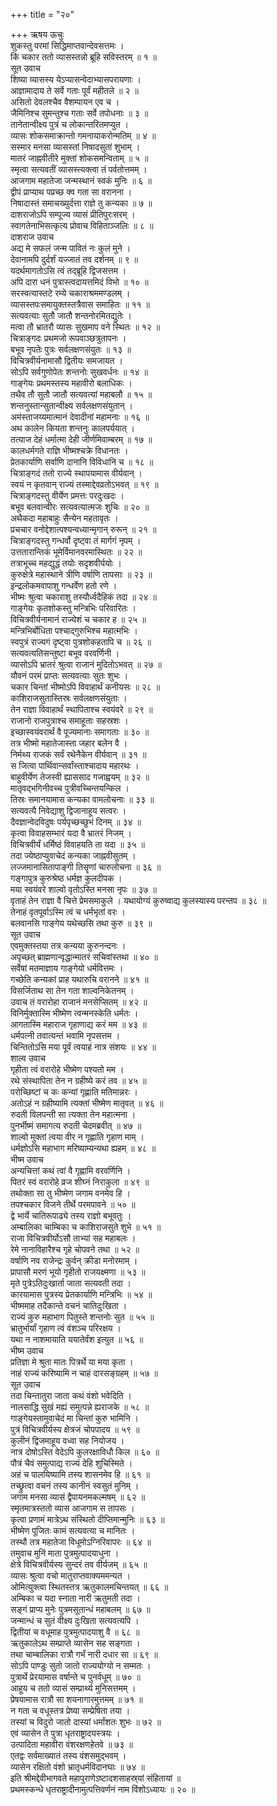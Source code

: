 +++
title = "२०"

+++
ऋषय ऊचुः  
शुकस्तु परमां सिद्धिमाप्तवान्देवसत्तमः ।  
किं चकार ततो व्यासस्तन्नो ब्रूहि सविस्तरम् ॥ १ ॥  
सूत उवाच  
शिष्या व्यासस्य येऽप्यासन्वेदाभ्यासपरायणाः ।  
आज्ञामादाय ते सर्वे गताः पूर्वं महीतले ॥ २ ॥  
असितो देवलश्चैव वैशम्पायन एव च ।  
जैमिनिश्च सुमन्तुश्च गताः सर्वे तपोधनाः ॥ ३ ॥  
तानेतान्वीक्ष्य पुत्रं च लोकान्तरितमप्युत ।  
व्यासः शोकसमाक्रान्तो गमनायाकरोन्मतिम् ॥ ४ ॥  
सस्मार मनसा व्यासस्तां निषादसुतां शुभाम् ।  
मातरं जाह्नवीतीरे मुक्तां शोकसमन्विताम् ॥ ५ ॥  
स्मृत्वा सत्यवतीं व्यासस्त्यक्त्वा तं पर्वतोत्तमम् ।  
आजगाम महातेजा जन्मस्थानं स्वकं मुनिः ॥ ६ ॥  
द्वीपं प्राप्याथ पप्रच्छ क्व गता सा वरानना ।  
निषादास्तं समाचख्युर्दत्ता राज्ञे तु कन्यका ॥ ७ ॥  
दाशराजोऽपि सम्पूज्य व्यासं प्रीतिपुरःसरम् ।  
स्वागतेनाभिसत्कृत्य प्रोवाच विहिताञ्जलिः ॥ ८ ॥  
दाशराज उवाच  
अद्य मे सफलं जन्म पावितं नः कुलं मुने ।  
देवानामपि दुर्दर्शं यज्जातं तव दर्शनम् ॥ ९ ॥  
यदर्थमागतोऽसि त्वं तद्‌ब्रूहि द्विजसत्तम ।  
अपि दारा धनं पुत्रास्त्वदायत्तमिदं विभो ॥ १० ॥  
सरस्वत्यास्तटे रम्ये चकाराश्रममण्डलम् ।  
व्यासस्तपःसमायुक्तस्तत्रैवास समाहितः ॥ ११ ॥  
सत्यवत्याः सुतौ जातौ शन्तनोरमितद्युतेः ।  
मत्वा तौ भ्रातरौ व्यासः सुखमाप वने स्थितः ॥ १२ ॥  
चित्राङ्गदः प्रथमजो रूपवाञ्छत्रुतापनः ।  
बभूव नृपतेः पुत्रः सर्वलक्षणसंयुतः ॥ १३ ॥  
विचित्रवीर्यनामासौ द्वितीयः समजायत ।  
सोऽपि सर्वगुणोपेतः शन्तनोः सुखवर्धनः ॥ १४ ॥  
गाङ्गेयः प्रथमस्तस्य महावीरो बलाधिकः ।  
तथैव तौ सुतौ जातौ सत्यवत्यां महाबलौ ॥ १५ ॥  
शन्तनुस्तान्सुतान्वीक्ष्य सर्वलक्षणसंयुतान् ।  
अमंस्ताजय्यमात्मानं देवादीनां महामनाः ॥ १६ ॥  
अथ कालेन कियता शन्तनुः कालपर्ययात् ।  
तत्याज देहं धर्मात्मा देही जीर्णमिवाम्बरम् ॥ १७ ॥  
कालधर्मगते राज्ञि भीष्मश्चक्रे विधानतः ।  
प्रेतकार्याणि सर्वाणि दानानि विविधानि च ॥ १८ ॥  
चित्राङ्गदं ततो राज्ये स्थापयामास वीर्यवान् ।  
स्वयं न कृतवान् राज्यं तस्माद्देवव्रतोऽभवत् ॥ १९ ॥  
चित्राङ्गदस्तु वीर्येण प्रमत्तः परदुःखदः ।  
बभूव बलवान्वीरः सत्यवत्यात्मजः शुचिः ॥ २० ॥  
अथैकदा महाबाहुः सैन्येन महतावृतः ।  
प्रचचार वनोद्देशात्पश्यन्वध्यान्मृगान् रुरून् ॥ २१ ॥  
चित्राङ्गदस्तु गन्धर्वो दृष्ट्वा तं मार्गगं नृपम् ।  
उत्ततारान्तिकं भूमेर्विमानवरमास्थितः ॥ २२ ॥  
तत्राभूच्च महद्युद्धं तयोः सदृशवीर्ययोः ।  
कुरुक्षेत्रे महास्थाने त्रीणि वर्षाणि तापसाः ॥ २३ ॥  
इन्द्रलोकमवापाशु गन्धर्वेण हतो रणे ।  
भीष्मः श्रुत्वा चकाराशु तस्यौर्ध्वदैहिकं तदा ॥ २४ ॥  
गाङ्गेयः कृतशोकस्तु मन्त्रिभिः परिवारितः ।  
विचित्रवीर्यनामानं राज्येशं च चकार ह ॥ २५ ॥  
मन्त्रिभिर्बोधिता पश्चाद्‌गुरुभिश्च महात्मभिः ।  
स्वपुत्रं राज्यगं दृष्ट्वा पुत्रशोकहतापि च ॥ २६ ॥  
सत्यवत्यतिसन्तुष्टा बभूव वरवर्णिनी ।  
व्यासोऽपि भ्रातरं श्रुत्वा राजानं मुदितोऽभवत् ॥ २७ ॥  
यौवनं परमं प्राप्तः सत्यवत्याः सुतः शुभः ।  
चकार चिन्तां भीष्मोऽपि विवाहार्थं कनीयसः ॥ २८ ॥  
काशिराजसुतास्तिस्रः सर्वलक्षणसंयुताः ।  
तेन राज्ञा विवाहार्थं स्थापिताश्च स्वयंवरे ॥ २९ ॥  
राजानो राजपुत्राश्च समाहूताः सहस्रशः ।  
इच्छास्वयंवरार्थं वै पूज्यमानाः समागताः ॥ ३० ॥  
तत्र भीष्मो महातेजास्ता जहार बलेन वै ।  
निर्मथ्य राजकं सर्वं रथेनैकेन वीर्यवान् ॥ ३१ ॥  
स जित्वा पार्थिवान्सर्वांस्ताश्चादाय महारथः ।  
बाहुवीर्येण तेजस्वी ह्याससाद गजाह्वयम् ॥ ३२ ॥  
मातृवद्‌भगिनीवच्च पुत्रीवच्चिन्तयन्किल ।  
तिस्रः समानयामास कन्यका वामलोचनाः ॥ ३३ ॥  
सत्यवत्यै निवेद्याशु द्विजानाहूय सत्वरः ।  
दैवज्ञान्वेदविदुषः पर्यपृच्छच्छुभं दिनम् ॥ ३४ ॥  
कृत्वा विवाहसम्भारं यदा वै भ्रातरं निजम् ।  
विचित्रवीर्यं धर्मिष्ठं विवाहयति ता यदा ॥ ३५ ॥  
तदा ज्येष्ठाप्युवाचेदं कन्यका जाह्नवीसुतम् ।  
लज्जमानासितापाङ्गी तिसॄणां चारुलोचना ॥ ३६ ॥  
गङ्गापुत्र कुरुश्रेष्ठ धर्मज्ञ कुलदीपक ।  
मया स्वयंवरे शाल्वो वृतोऽस्ति मनसा नृपः ॥ ३७ ॥  
वृताहं तेन राज्ञा वै चित्ते प्रेमसमाकुले ।
यथायोग्यं कुरुष्वाद्य कुलस्यास्य परन्तप ॥ ३८ ॥  
तेनाहं वृतपूर्वाऽस्मि त्वं च धर्मभृतां वरः ।  
बलवानसि गाङ्गेय यथेच्छसि तथा कुरु ॥ ३९ ॥  
सूत उवाच  
एवमुक्तस्तया तत्र कन्यया कुरुनन्दनः ।  
अपृच्छत् ब्राह्मणान्वृद्धान्मातरं सचिवांस्तथा ॥ ४० ॥  
सर्वेषां मतमाज्ञाय गाङ्गेयो धर्मवित्तमः ।  
गच्छेति कन्यकां प्राह यथारुचि वरानने ॥ ४१ ॥  
विसर्जिताथ सा तेन गता शाल्वनिकेतनम् ।  
उवाच तं वरारोहा राजानं मनसेप्सितम् ॥ ४२ ॥  
विनिर्मुक्तास्मि भीष्मेण त्वन्मनस्केति धर्मतः ।  
आगतास्मि महाराज गृहाणाद्य करं मम ॥ ४३ ॥  
धर्मपत्नी तवात्यन्तं भवामि नृपसत्तम ।  
चिन्तितोऽसि मया पूर्वं त्वयाहं नात्र संशयः ॥ ४४ ॥  
शाल्व उवाच  
गृहीता त्वं वरारोहे भीष्मेण पश्यतो मम ।  
रथे संस्थापिता तेन न ग्रहीष्ये करं तव ॥ ४५ ॥  
परोच्छिष्टां च कः कन्यां गृह्णाति मतिमान्नरः ।  
अतोऽहं न ग्रहीष्यामि त्यक्तां भीष्मेण मातृवत् ॥ ४६ ॥  
रुदती विलपन्ती सा त्यक्ता तेन महात्मना ।  
पुनर्भीष्मं समागत्य रुदती चेदमब्रवीत् ॥ ४७ ॥  
शाल्वो मुक्तां त्वया वीर न गृह्णाति गृहाण माम् ।  
धर्मज्ञोऽसि महाभाग मरिष्याम्यन्यथा ह्यहम् ॥ ४८ ॥  
भीष्म उवाच  
अन्यचित्तां कथं त्वां वै गृह्णामि वरवर्णिनि ।  
पितरं स्वं वरारोहे व्रज शीघ्नं निराकुला ॥ ४९ ॥  
तथोक्ता सा तु भीष्मेण जगाम वनमेव हि ।  
तपश्चकार विजने तीर्थे परमपावने ॥ ५० ॥  
द्वे भार्ये चातिरूपाढ्ये तस्य राज्ञो बभूवतुः ।  
अम्बालिका चाम्बिका च काशिराजसुते शुभे ॥ ५१ ॥  
राजा विचित्रवीर्योऽसौ ताभ्यां सह महाबलः ।  
रेमे नानाविहारैश्च गृहे चोपवने तथा ॥ ५२ ॥  
वर्षाणि नव राजेन्द्रः कुर्वन् क्रीडा मनोरमाम् ।  
प्रापासौ मरणं भूयो गृहीतो राजयक्ष्मणा ॥ ५३ ॥  
मृते पुत्रेऽतिदुःखार्ता जाता सत्यवती तदा ।  
कारयामास पुत्रस्य प्रेतकार्याणि मन्त्रिभिः ॥ ५४ ॥  
भीष्ममाह तदैकान्ते वचनं चातिदुःखिता ।  
राज्यं कुरु महाभाग पितुस्ते शन्तनोः सुत ॥ ५५ ॥  
भ्रातुर्भार्यां गृहाण त्वं वंशञ्च परिरक्षय ।  
यथा न नाशमायाति ययातेर्वंश इत्युत ॥ ५६ ॥  
भीष्म उवाच  
प्रतिज्ञा मे श्रुता मातः पित्रर्थे या मया कृता ।  
नाहं राज्यं करिष्यामि न चाहं दारसङ्ग्रहम् ॥ ५७ ॥  
सूत उवाच  
तदा चिन्तातुरा जाता कथं वंशो भवेदिति ।  
नालसाद्धि सुखं मह्यं समुत्पन्ने ह्यराजके ॥ ५८ ॥  
गाङ्गेयस्तामुवाचेदं मा चिन्तां कुरु भामिनि ।  
पुत्रं विचित्रवीर्यस्य क्षेत्रजं चोपपादय ॥ ५९ ॥  
कुलीनं द्विजमाहूय वध्वा सह नियोजय ।  
नात्र दोषोऽस्ति वेदेऽपि कुलरक्षाविधौ किल ॥ ६० ॥  
पौत्रं चैवं समुत्पाद्य राज्यं देहि शुचिस्मिते ।  
अहं च पालयिष्यामि तस्य शासनमेव हि ॥ ६१ ॥  
तच्छ्रुत्वा वचनं तस्य कानीनं स्वसुतं मुनिम् ।  
जगाम मनसा व्यासं द्वैपायनमकल्मषम् ॥ ६२ ॥  
स्मृतमात्रस्ततो व्यास आजगाम स तापसः ।  
कृत्वा प्रणामं मात्रेऽथ संस्थितो दीप्तिमान्मुनिः ॥ ६३ ॥  
भीष्मेण पूजितः कामं सत्यवत्या च मानितः ।  
तस्थौ तत्र महातेजा विधूमोऽग्निरिवापरः ॥ ६४ ॥  
तमुवाच मुनिं माता पुत्रमुत्पादयाधुना ।  
क्षेत्रे विचित्रवीर्यस्य सुन्दरं तव वीर्यजम् ॥ ६५ ॥  
व्यासः श्रुत्वा वचो मातुराप्तवाक्यममन्यत ।  
ओमित्युक्त्वा स्थितस्तत्र ऋतुकालमचिन्तयत् ॥ ६६ ॥  
अम्बिका च यदा स्नाता नारी ऋतुमती तदा ।  
सङ्गं प्राप्य मुनेः पुत्रमसूतान्धं महाबलम् ॥ ६७ ॥  
जन्मान्धं च सुतं वीक्ष्य दुःखिता सत्यवत्यपि ।  
द्वितीयां च वधूमाह पुत्रमुत्पादयाशु वै ॥ ६८ ॥  
ऋतुकालेऽथ सम्प्राप्ते व्यासेन सह सङ्गता ।  
तथा चाम्बालिका रात्रौ गर्भं नारी दधार सा ॥ ६९ ॥  
सोऽपि पाण्डुः सुतो जातो राज्ययोग्यो न सम्मतः ।  
पुत्रार्थे प्रेरयामास वर्षान्ते च पुनर्वधूम् ॥ ७० ॥  
आहूय च ततो व्यासं सम्प्रार्थ्य मुनिसत्तमम् ।  
प्रेषयामास रात्रौ सा शयनागारमुत्तमम् ॥ ७१ ॥  
न गता च वधूस्तत्र प्रेष्या सम्प्रेषिता तया ।  
तस्यां च विदुरो जातो दास्यां धर्मांशतः शुभः ॥ ७२ ॥  
एवं व्यासेन ते पुत्रा धृतराष्ट्रादयस्त्रयः ।  
उत्पादिता महावीरा वंशरक्षणहेतवे ॥ ७३ ॥  
एतद्वः सर्वमाख्यातं तस्य वंशसमुद्‌भवम् ।  
व्यासेन रक्षितो वंशो भ्रातृधर्मविदानघाः ॥ ७४ ॥  
इति श्रीमद्देवीभागवते महापुराणेऽष्टादशसाहस्र्यां संहितायां ॥  
प्रथमस्कन्धे धृतराष्ट्रादीनामुत्पत्तिवर्णनं नाम विंशोऽध्यायः ॥ २० ॥

